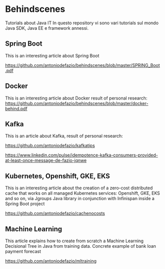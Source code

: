 # Behindscenes
Tutorials about Java IT
In questo repository vi sono vari tutorials sul mondo Java SDK, Java EE e framework annessi.

## Spring Boot
This is an interesting article about Spring Boot 

https://github.com/antoniodefazio/behindscenes/blob/master/SPRING_Boot.pdf

## Docker 
This is an interesting article about Docker
result of personal research: https://github.com/antoniodefazio/behindscenes/blob/master/docker-behind.pdf

## Kafka 

This is an article about Kafka, result of personal research:

https://github.com/antoniodefazio/kafkatips

https://www.linkedin.com/pulse/idempotence-kafka-consumers-provided-at-least-once-message-de-fazio-jqnwe

## Kubernetes, Openshift, GKE, EKS

This is an interesting article about the creation of a zero-cost distributed cache that works on all managed Kubernetes services: Openshift, GKE, EKS and so on, via Jgroups Java library in conjunction with Infinispan inside a Spring Boot project

https://github.com/antoniodefazio/cachenocosts

## Machine Learning

This article explains how to create from scratch a Machine Learning Decisional Tree in Java from training data. Concrete example of bank loan payment forecast

https://github.com/antoniodefazio/mltraining
